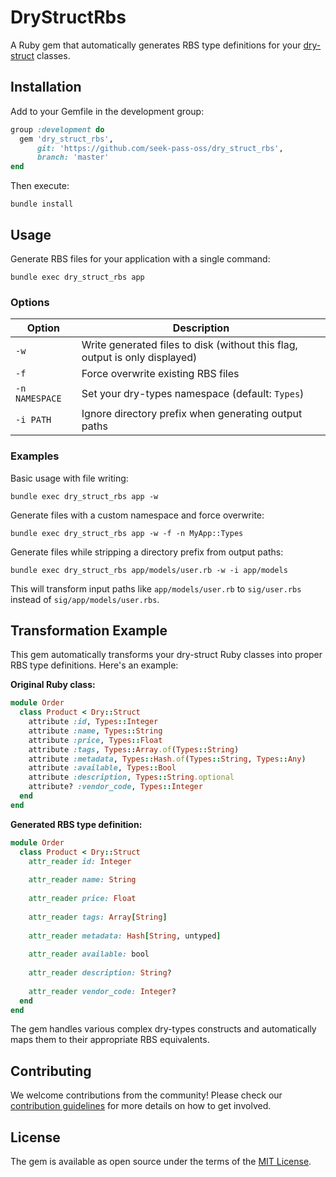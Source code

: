 # DryStructRbs

A Ruby gem that automatically generates RBS type definitions for your [dry-struct](https://dry-rb.org/gems/dry-struct/) classes.

## Installation

Add to your Gemfile in the development group:

```ruby
group :development do
  gem 'dry_struct_rbs',
      git: 'https://github.com/seek-pass-oss/dry_struct_rbs',
      branch: 'master'
end
```

Then execute:

```shell
bundle install
```

## Usage

Generate RBS files for your application with a single command:

```shell
bundle exec dry_struct_rbs app
```

### Options

| Option | Description |
|--------|-------------|
| `-w` | Write generated files to disk (without this flag, output is only displayed) |
| `-f` | Force overwrite existing RBS files |
| `-n NAMESPACE` | Set your dry-types namespace (default: `Types`) |
| `-i PATH` | Ignore directory prefix when generating output paths |

### Examples

Basic usage with file writing:
```shell
bundle exec dry_struct_rbs app -w
```

Generate files with a custom namespace and force overwrite:
```shell
bundle exec dry_struct_rbs app -w -f -n MyApp::Types
```

Generate files while stripping a directory prefix from output paths:
```shell
bundle exec dry_struct_rbs app/models/user.rb -w -i app/models
```

This will transform input paths like `app/models/user.rb` to `sig/user.rbs` instead of `sig/app/models/user.rbs`.

## Transformation Example

This gem automatically transforms your dry-struct Ruby classes into proper RBS type definitions. Here's an example:

**Original Ruby class:**

```ruby
module Order
  class Product < Dry::Struct
    attribute :id, Types::Integer
    attribute :name, Types::String
    attribute :price, Types::Float
    attribute :tags, Types::Array.of(Types::String)
    attribute :metadata, Types::Hash.of(Types::String, Types::Any)
    attribute :available, Types::Bool
    attribute :description, Types::String.optional
    attribute? :vendor_code, Types::Integer
  end
end
```

**Generated RBS type definition:**

```ruby
module Order
  class Product < Dry::Struct
    attr_reader id: Integer
    
    attr_reader name: String
    
    attr_reader price: Float
    
    attr_reader tags: Array[String]
    
    attr_reader metadata: Hash[String, untyped]
    
    attr_reader available: bool
    
    attr_reader description: String?
    
    attr_reader vendor_code: Integer?
  end
end
```

The gem handles various complex dry-types constructs and automatically maps them to their appropriate RBS equivalents.

## Contributing

We welcome contributions from the community! Please check our [contribution guidelines](CONTRIBUTING.md) for more details on how to get involved.

## License

The gem is available as open source under the terms of the [MIT License](LICENSE).

